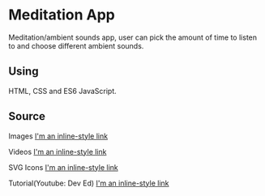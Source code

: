 # Meditation App

Meditation/ambient sounds app, user can pick the amount of time to listen to and choose different ambient sounds.

## Using

HTML, CSS and ES6 JavaScript.

## Source

Images
[I'm an inline-style link](https://www.pexels.com/)

Videos
[I'm an inline-style link](https://www.pexels.com/videos/)

SVG Icons
[I'm an inline-style link](https://www.flaticon.com/)

Tutorial(Youtube: Dev Ed)
[I'm an inline-style link](https://www.youtube.com/watch?v=oMBXdZzYqEk&t=762s)
